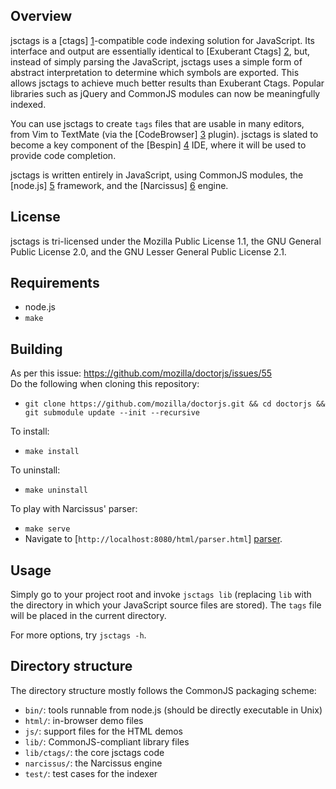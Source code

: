 Overview
--------
jsctags is a [ctags] [1]-compatible code indexing solution for JavaScript. Its
interface and output are essentially identical to [Exuberant Ctags] [2], but,
instead of simply parsing the JavaScript, jsctags uses a simple form of
abstract interpretation to determine which symbols are exported. This allows
jsctags to achieve much better results than Exuberant Ctags. Popular libraries
such as jQuery and CommonJS modules can now be meaningfully indexed.

You can use jsctags to create `tags` files that are usable in many editors,
from Vim to TextMate (via the [CodeBrowser] [3] plugin). jsctags is slated to
become a key component of the [Bespin] [4] IDE, where it will be used to
provide code completion.

jsctags is written entirely in JavaScript, using CommonJS modules, the
[node.js] [5] framework, and the [Narcissus] [6] engine.

License
-------
jsctags is tri-licensed under the Mozilla Public License 1.1, the GNU General
Public License 2.0, and the GNU Lesser General Public License 2.1.

Requirements
------------
* node.js
* `make`

Building
--------

As per this issue: https://github.com/mozilla/doctorjs/issues/55<br/>
Do the following when cloning this repository:

* `git clone https://github.com/mozilla/doctorjs.git && cd doctorjs &&  git submodule update --init --recursive`

To install:

* `make install`

To uninstall:

* `make uninstall`

To play with Narcissus' parser:

* `make serve`
* Navigate to [`http://localhost:8080/html/parser.html`] [parser].

Usage
-----
Simply go to your project root and invoke `jsctags lib` (replacing `lib` with
the directory in which your JavaScript source files are stored). The `tags`
file will be placed in the current directory.

For more options, try `jsctags -h`.

Directory structure
-------------------
The directory structure mostly follows the CommonJS packaging scheme:

* `bin/`: tools runnable from node.js (should be directly executable in Unix)
* `html/`: in-browser demo files
* `js/`: support files for the HTML demos
* `lib/`: CommonJS-compliant library files
* `lib/ctags/`: the core jsctags code
* `narcissus/`: the Narcissus engine
* `test/`: test cases for the indexer

[1]: http://en.wikipedia.org/wiki/Ctags
[2]: http://ctags.sourceforge.net/
[3]: http://www.cocoabits.com/TmCodeBrowser/
[4]: http://mozillalabs.com/bespin/
[5]: http://nodejs.org/
[6]: http://mxr.mozilla.org/mozilla/source/js/narcissus/

[parser]: http://localhost:8080/html/parser.html

